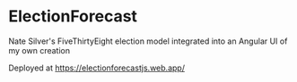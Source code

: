 # ElectionForecast
Nate Silver's FiveThirtyEight election model integrated into an Angular UI of my own creation

Deployed at https://electionforecastjs.web.app/
